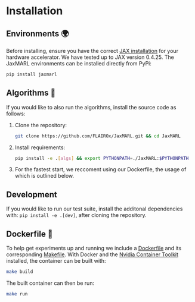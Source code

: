 # Installation

## Environments 🌍

Before installing, ensure you have the correct [JAX installation](https://github.com/google/jax#installation) for your hardware accelerator. We have tested up to JAX version 0.4.25. The JaxMARL environments can be installed directly from PyPi:

``` sh { .yaml .copy }
pip install jaxmarl 
```

## Algorithms 🦉

If you would like to also run the algorithms, install the source code as follows:

1. Clone the repository:
    ``` sh { .yaml .copy }
    git clone https://github.com/FLAIROx/JaxMARL.git && cd JaxMARL
    ```
2. Install requirements:
    ``` sh { .yaml .copy }
    pip install -e .[algs] && export PYTHONPATH=./JaxMARL:$PYTHONPATH
    ```
3. For the fastest start, we reccoment using our Dockerfile, the usage of which is outlined below.

## Development

If you would like to run our test suite, install the additonal dependencies with:
 `pip install -e .[dev]`, after cloning the repository.


## Dockerfile 🐋

To help get experiments up and running we include a [Dockerfile](https://github.com/FLAIROx/JaxMARL/blob/main/Dockerfile) and its corresponding [Makefile](https://github.com/FLAIROx/JaxMARL/blob/main/Makefile). With Docker and the [Nvidia Container Toolkit](https://docs.nvidia.com/datacenter/cloud-native/container-toolkit/latest/index.html) installed, the container can be built with:
``` sh
make build
```
The built container can then be run:
``` sh
make run
```